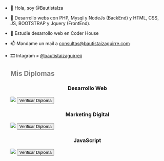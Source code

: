 - 👋 Hola, soy @BautistaIza
- 👀 Desarrollo webs con PHP, Mysql y NodeJs (BackEnd) y HTML, CSS, JS, BOOTSTRAP y Jquery (FrontEnd).
- 🌱 Estudie desarrollo web en Coder House 
- 📫 Mandame un mail a consultas@bautistaizaguirre.com
- 🎞 Intagram » <a href="https://www.instagram.com/bautistaizaguirreii/">@bautistaizaguirreii<a>

  <h2 style="color:gray">Mis Diplomas</h2>
  <h3 style="text-align:center">Desarrollo Web</h3>
  <img src="https://i.imgur.com/ak3AP7i.png">
  <a target="_blank" href="https://www.coderhouse.com/certificados/60c7c0b918312b04bd204561"><button type="button" class="btn btn-outline-light boton">Verificar Diploma</button></a>
  <br>
  <h3 style="text-align:center">Marketing Digital</h3>
  <img src="https://i.imgur.com/TbII6KG.png">
  <a target="_blank" href="https://www.coderhouse.com/certificados/6135eea77ed2bd001184de67"><button type="button" class="btn btn-outline-light boton">Verificar Diploma</button></a>
  <br>
  <h3 style="text-align:center">JavaScript</h3>
  <img src="https://i.imgur.com/PyQloJY.png">
  <a target="_blank" href="https://www.coderhouse.com/certificados/6213a01a122ffb00702303a5"><button type="button" class="btn btn-outline-light boton">Verificar Diploma</button></a>
